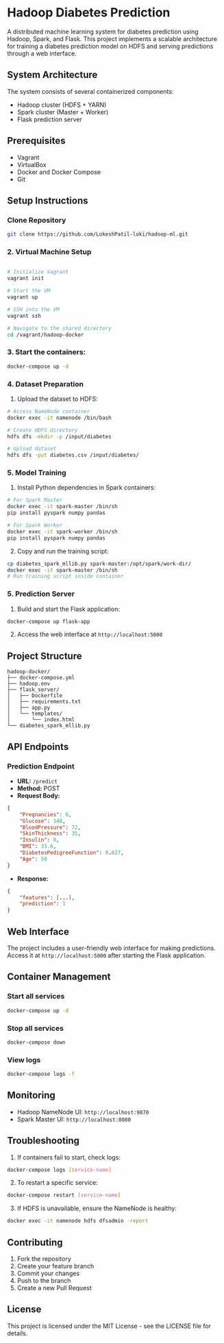 # Hadoop Diabetes Prediction

A distributed machine learning system for diabetes prediction using Hadoop, Spark, and Flask. This project implements a scalable architecture for training a diabetes prediction model on HDFS and serving predictions through a web interface.

## System Architecture

The system consists of several containerized components:
- Hadoop cluster (HDFS + YARN)
- Spark cluster (Master + Worker)
- Flask prediction server

## Prerequisites

- Vagrant
- VirtualBox
- Docker and Docker Compose
- Git

## Setup Instructions
### Clone Repository
```bash
git clone https://github.com/LokeshPatil-loki/hadoop-ml.git
```

### 2. Virtual Machine Setup

```bash

# Initialize Vagrant
vagrant init

# Start the VM
vagrant up

# SSH into the VM
vagrant ssh

# Navigate to the shared directory
cd /vagrant/hadoop-docker
```

### 3. Start the containers:
```bash
docker-compose up -d
```

### 4. Dataset Preparation
1. Upload the dataset to HDFS:
```bash
# Access NameNode container
docker exec -it namenode /bin/bash

# Create HDFS directory
hdfs dfs -mkdir -p /input/diabetes

# Upload dataset
hdfs dfs -put diabetes.csv /input/diabetes/
```

### 5. Model Training

1. Install Python dependencies in Spark containers:
```bash
# For Spark Master
docker exec -it spark-master /bin/sh
pip install pyspark numpy pandas

# For Spark Worker
docker exec -it spark-worker /bin/sh
pip install pyspark numpy pandas
```

2. Copy and run the training script:
```bash
cp diabetes_spark_mllib.py spark-master:/opt/spark/work-dir/
docker exec -it spark-master /bin/sh
# Run training script inside container
```

### 5. Prediction Server

1. Build and start the Flask application:
```bash
docker-compose up flask-app
```

2. Access the web interface at `http://localhost:5000`

## Project Structure

```
hadoop-docker/
├── docker-compose.yml
├── hadoop.env
├── flask_server/
│   ├── Dockerfile
│   ├── requirements.txt
│   ├── app.py
│   └── templates/
│       └── index.html
└── diabetes_spark_mllib.py
```

## API Endpoints

### Prediction Endpoint
- **URL:** `/predict`
- **Method:** POST
- **Request Body:**
```json
{
    "Pregnancies": 6,
    "Glucose": 148,
    "BloodPressure": 72,
    "SkinThickness": 35,
    "Insulin": 0,
    "BMI": 33.6,
    "DiabetesPedigreeFunction": 0.627,
    "Age": 50
}
```
- **Response:**
```json
{
    "features": [...],
    "prediction": 1
}
```

## Web Interface

The project includes a user-friendly web interface for making predictions. Access it at `http://localhost:5000` after starting the Flask application.

## Container Management

### Start all services
```bash
docker-compose up -d
```

### Stop all services
```bash
docker-compose down
```

### View logs
```bash
docker-compose logs -f
```

## Monitoring

- Hadoop NameNode UI: `http://localhost:9870`
- Spark Master UI: `http://localhost:8080`

## Troubleshooting

1. If containers fail to start, check logs:
```bash
docker-compose logs [service-name]
```

2. To restart a specific service:
```bash
docker-compose restart [service-name]
```

3. If HDFS is unavailable, ensure the NameNode is healthy:
```bash
docker exec -it namenode hdfs dfsadmin -report
```

## Contributing

1. Fork the repository
2. Create your feature branch
3. Commit your changes
4. Push to the branch
5. Create a new Pull Request

## License

This project is licensed under the MIT License - see the LICENSE file for details.
